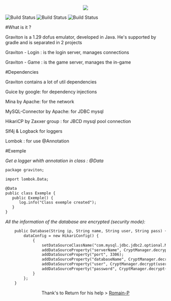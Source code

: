 <p align="center"><IMG SRC="http://i.gyazo.com/cf951ef31bae8edf9f2bcfceab2aebe7.png"></p>

![Build Status](https://img.shields.io/badge/Login-100%20%-green.svg?style=flat)
![Build Status](https://img.shields.io/badge/Game-13%20%-red.svg?style=flat)
![Build Status](https://img.shields.io/badge/Total-56%20%-orange.svg?style=flat)

#What is it ?

Graviton is a 1.29 dofus emulator, developed in Java. He's supported by gradle and is separated in 2 projects

Graviton - Login : is the login server, manages connections

Graviton - Game : is the game server, manages the in-game

#Dependencies

Graviton contains a lot of util dependencies

Guice by google: for dependency injections

Mina by Apache: for the network

MySQL-Connector by Apache: for JDBC mysql

HikariCP by Zaxxer group : for JBCD mysql pool connection 

Slf4j & Logback for loggers

Lombok : for use @Annotation 

#Exemple 

_Get a logger whith annotation in class : @Data_
```xml
package graviton;

import lombok.Data;

@Data
public class Exemple {
   public Exemple() {
      log.info("Class exemple created");
   }
}
```
_All the information of the database are encrypted (*security mode*):_
```xml
    public Database(String ip, String name, String user, String pass) {
        dataConfig = new HikariConfig() {
            {
                setDataSourceClassName("com.mysql.jdbc.jdbc2.optional.MysqlDataSource");
                addDataSourceProperty("serverName", CryptManager.decrypt(ip));
                addDataSourceProperty("port", 3306);
                addDataSourceProperty("databaseName", CryptManager.decrypt(name));
                addDataSourceProperty("user", CryptManager.decrypt(user));
                addDataSourceProperty("password", CryptManager.decrypt(pass));
            }
        };
    }
```

<p align="center">Thank's to Return for his help > <a href="https://github.com/Romain-P/">Romain-P</a></p>
